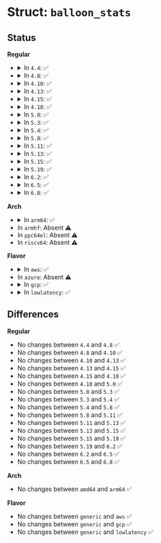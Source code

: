 # Struct: <code>balloon_stats</code>

## Status
<b>Regular</b>
<ul>
<li>
<details>
<summary>In <code>4.4</code>: ✅</summary>

```c
struct balloon_stats {
    long unsigned int current_pages;
    long unsigned int target_pages;
    long unsigned int target_unpopulated;
    long unsigned int balloon_low;
    long unsigned int balloon_high;
    long unsigned int total_pages;
    long unsigned int schedule_delay;
    long unsigned int max_schedule_delay;
    long unsigned int retry_count;
    long unsigned int max_retry_count;
};
```
</details>
</li>
<li>
<details>
<summary>In <code>4.8</code>: ✅</summary>

```c
struct balloon_stats {
    long unsigned int current_pages;
    long unsigned int target_pages;
    long unsigned int target_unpopulated;
    long unsigned int balloon_low;
    long unsigned int balloon_high;
    long unsigned int total_pages;
    long unsigned int schedule_delay;
    long unsigned int max_schedule_delay;
    long unsigned int retry_count;
    long unsigned int max_retry_count;
};
```
</details>
</li>
<li>
<details>
<summary>In <code>4.10</code>: ✅</summary>

```c
struct balloon_stats {
    long unsigned int current_pages;
    long unsigned int target_pages;
    long unsigned int target_unpopulated;
    long unsigned int balloon_low;
    long unsigned int balloon_high;
    long unsigned int total_pages;
    long unsigned int schedule_delay;
    long unsigned int max_schedule_delay;
    long unsigned int retry_count;
    long unsigned int max_retry_count;
};
```
</details>
</li>
<li>
<details>
<summary>In <code>4.13</code>: ✅</summary>

```c
struct balloon_stats {
    long unsigned int current_pages;
    long unsigned int target_pages;
    long unsigned int target_unpopulated;
    long unsigned int balloon_low;
    long unsigned int balloon_high;
    long unsigned int total_pages;
    long unsigned int schedule_delay;
    long unsigned int max_schedule_delay;
    long unsigned int retry_count;
    long unsigned int max_retry_count;
};
```
</details>
</li>
<li>
<details>
<summary>In <code>4.15</code>: ✅</summary>

```c
struct balloon_stats {
    long unsigned int current_pages;
    long unsigned int target_pages;
    long unsigned int target_unpopulated;
    long unsigned int balloon_low;
    long unsigned int balloon_high;
    long unsigned int total_pages;
    long unsigned int schedule_delay;
    long unsigned int max_schedule_delay;
    long unsigned int retry_count;
    long unsigned int max_retry_count;
};
```
</details>
</li>
<li>
<details>
<summary>In <code>4.18</code>: ✅</summary>

```c
struct balloon_stats {
    long unsigned int current_pages;
    long unsigned int target_pages;
    long unsigned int target_unpopulated;
    long unsigned int balloon_low;
    long unsigned int balloon_high;
    long unsigned int total_pages;
    long unsigned int schedule_delay;
    long unsigned int max_schedule_delay;
    long unsigned int retry_count;
    long unsigned int max_retry_count;
};
```
</details>
</li>
<li>
<details>
<summary>In <code>5.0</code>: ✅</summary>

```c
struct balloon_stats {
    long unsigned int current_pages;
    long unsigned int target_pages;
    long unsigned int target_unpopulated;
    long unsigned int balloon_low;
    long unsigned int balloon_high;
    long unsigned int total_pages;
    long unsigned int schedule_delay;
    long unsigned int max_schedule_delay;
    long unsigned int retry_count;
    long unsigned int max_retry_count;
};
```
</details>
</li>
<li>
<details>
<summary>In <code>5.3</code>: ✅</summary>

```c
struct balloon_stats {
    long unsigned int current_pages;
    long unsigned int target_pages;
    long unsigned int target_unpopulated;
    long unsigned int balloon_low;
    long unsigned int balloon_high;
    long unsigned int total_pages;
    long unsigned int schedule_delay;
    long unsigned int max_schedule_delay;
    long unsigned int retry_count;
    long unsigned int max_retry_count;
};
```
</details>
</li>
<li>
<details>
<summary>In <code>5.4</code>: ✅</summary>

```c
struct balloon_stats {
    long unsigned int current_pages;
    long unsigned int target_pages;
    long unsigned int target_unpopulated;
    long unsigned int balloon_low;
    long unsigned int balloon_high;
    long unsigned int total_pages;
    long unsigned int schedule_delay;
    long unsigned int max_schedule_delay;
    long unsigned int retry_count;
    long unsigned int max_retry_count;
};
```
</details>
</li>
<li>
<details>
<summary>In <code>5.8</code>: ✅</summary>

```c
struct balloon_stats {
    long unsigned int current_pages;
    long unsigned int target_pages;
    long unsigned int target_unpopulated;
    long unsigned int balloon_low;
    long unsigned int balloon_high;
    long unsigned int total_pages;
    long unsigned int schedule_delay;
    long unsigned int max_schedule_delay;
    long unsigned int retry_count;
    long unsigned int max_retry_count;
};
```
</details>
</li>
<li>
<details>
<summary>In <code>5.11</code>: ✅</summary>

```c
struct balloon_stats {
    long unsigned int current_pages;
    long unsigned int target_pages;
    long unsigned int target_unpopulated;
    long unsigned int balloon_low;
    long unsigned int balloon_high;
    long unsigned int total_pages;
    long unsigned int schedule_delay;
    long unsigned int max_schedule_delay;
    long unsigned int retry_count;
    long unsigned int max_retry_count;
};
```
</details>
</li>
<li>
<details>
<summary>In <code>5.13</code>: ✅</summary>

```c
struct balloon_stats {
    long unsigned int current_pages;
    long unsigned int target_pages;
    long unsigned int target_unpopulated;
    long unsigned int balloon_low;
    long unsigned int balloon_high;
    long unsigned int total_pages;
    long unsigned int schedule_delay;
    long unsigned int max_schedule_delay;
    long unsigned int retry_count;
    long unsigned int max_retry_count;
};
```
</details>
</li>
<li>
<details>
<summary>In <code>5.15</code>: ✅</summary>

```c
struct balloon_stats {
    long unsigned int current_pages;
    long unsigned int target_pages;
    long unsigned int target_unpopulated;
    long unsigned int balloon_low;
    long unsigned int balloon_high;
    long unsigned int total_pages;
    long unsigned int schedule_delay;
    long unsigned int max_schedule_delay;
    long unsigned int retry_count;
    long unsigned int max_retry_count;
};
```
</details>
</li>
<li>
<details>
<summary>In <code>5.19</code>: ✅</summary>

```c
struct balloon_stats {
    long unsigned int current_pages;
    long unsigned int target_pages;
    long unsigned int target_unpopulated;
    long unsigned int balloon_low;
    long unsigned int balloon_high;
    long unsigned int total_pages;
    long unsigned int schedule_delay;
    long unsigned int max_schedule_delay;
    long unsigned int retry_count;
    long unsigned int max_retry_count;
};
```
</details>
</li>
<li>
<details>
<summary>In <code>6.2</code>: ✅</summary>

```c
struct balloon_stats {
    long unsigned int current_pages;
    long unsigned int target_pages;
    long unsigned int target_unpopulated;
    long unsigned int balloon_low;
    long unsigned int balloon_high;
    long unsigned int total_pages;
    long unsigned int schedule_delay;
    long unsigned int max_schedule_delay;
    long unsigned int retry_count;
    long unsigned int max_retry_count;
};
```
</details>
</li>
<li>
<details>
<summary>In <code>6.5</code>: ✅</summary>

```c
struct balloon_stats {
    long unsigned int current_pages;
    long unsigned int target_pages;
    long unsigned int target_unpopulated;
    long unsigned int balloon_low;
    long unsigned int balloon_high;
    long unsigned int total_pages;
    long unsigned int schedule_delay;
    long unsigned int max_schedule_delay;
    long unsigned int retry_count;
    long unsigned int max_retry_count;
};
```
</details>
</li>
<li>
<details>
<summary>In <code>6.8</code>: ✅</summary>

```c
struct balloon_stats {
    long unsigned int current_pages;
    long unsigned int target_pages;
    long unsigned int target_unpopulated;
    long unsigned int balloon_low;
    long unsigned int balloon_high;
    long unsigned int total_pages;
    long unsigned int schedule_delay;
    long unsigned int max_schedule_delay;
    long unsigned int retry_count;
    long unsigned int max_retry_count;
};
```
</details>
</li>
</ul>
<b>Arch</b>
<ul>
<li>
<details>
<summary>In <code>arm64</code>: ✅</summary>

```c
struct balloon_stats {
    long unsigned int current_pages;
    long unsigned int target_pages;
    long unsigned int target_unpopulated;
    long unsigned int balloon_low;
    long unsigned int balloon_high;
    long unsigned int total_pages;
    long unsigned int schedule_delay;
    long unsigned int max_schedule_delay;
    long unsigned int retry_count;
    long unsigned int max_retry_count;
};
```
</details>
</li>
<li>
In <code>armhf</code>: Absent ⚠️
</li>
<li>
In <code>ppc64el</code>: Absent ⚠️
</li>
<li>
In <code>riscv64</code>: Absent ⚠️
</li>
</ul>
<b>Flavor</b>
<ul>
<li>
<details>
<summary>In <code>aws</code>: ✅</summary>

```c
struct balloon_stats {
    long unsigned int current_pages;
    long unsigned int target_pages;
    long unsigned int target_unpopulated;
    long unsigned int balloon_low;
    long unsigned int balloon_high;
    long unsigned int total_pages;
    long unsigned int schedule_delay;
    long unsigned int max_schedule_delay;
    long unsigned int retry_count;
    long unsigned int max_retry_count;
};
```
</details>
</li>
<li>
In <code>azure</code>: Absent ⚠️
</li>
<li>
<details>
<summary>In <code>gcp</code>: ✅</summary>

```c
struct balloon_stats {
    long unsigned int current_pages;
    long unsigned int target_pages;
    long unsigned int target_unpopulated;
    long unsigned int balloon_low;
    long unsigned int balloon_high;
    long unsigned int total_pages;
    long unsigned int schedule_delay;
    long unsigned int max_schedule_delay;
    long unsigned int retry_count;
    long unsigned int max_retry_count;
};
```
</details>
</li>
<li>
<details>
<summary>In <code>lowlatency</code>: ✅</summary>

```c
struct balloon_stats {
    long unsigned int current_pages;
    long unsigned int target_pages;
    long unsigned int target_unpopulated;
    long unsigned int balloon_low;
    long unsigned int balloon_high;
    long unsigned int total_pages;
    long unsigned int schedule_delay;
    long unsigned int max_schedule_delay;
    long unsigned int retry_count;
    long unsigned int max_retry_count;
};
```
</details>
</li>
</ul>

## Differences
<b>Regular</b>
<ul>
<li>
No changes between <code>4.4</code> and <code>4.8</code> ✅
</li>
<li>
No changes between <code>4.8</code> and <code>4.10</code> ✅
</li>
<li>
No changes between <code>4.10</code> and <code>4.13</code> ✅
</li>
<li>
No changes between <code>4.13</code> and <code>4.15</code> ✅
</li>
<li>
No changes between <code>4.15</code> and <code>4.18</code> ✅
</li>
<li>
No changes between <code>4.18</code> and <code>5.0</code> ✅
</li>
<li>
No changes between <code>5.0</code> and <code>5.3</code> ✅
</li>
<li>
No changes between <code>5.3</code> and <code>5.4</code> ✅
</li>
<li>
No changes between <code>5.4</code> and <code>5.8</code> ✅
</li>
<li>
No changes between <code>5.8</code> and <code>5.11</code> ✅
</li>
<li>
No changes between <code>5.11</code> and <code>5.13</code> ✅
</li>
<li>
No changes between <code>5.13</code> and <code>5.15</code> ✅
</li>
<li>
No changes between <code>5.15</code> and <code>5.19</code> ✅
</li>
<li>
No changes between <code>5.19</code> and <code>6.2</code> ✅
</li>
<li>
No changes between <code>6.2</code> and <code>6.5</code> ✅
</li>
<li>
No changes between <code>6.5</code> and <code>6.8</code> ✅
</li>
</ul>
<b>Arch</b>
<ul>
<li>
No changes between <code>amd64</code> and <code>arm64</code> ✅
</li>
</ul>
<b>Flavor</b>
<ul>
<li>
No changes between <code>generic</code> and <code>aws</code> ✅
</li>
<li>
No changes between <code>generic</code> and <code>gcp</code> ✅
</li>
<li>
No changes between <code>generic</code> and <code>lowlatency</code> ✅
</li>
</ul>

